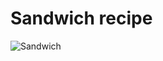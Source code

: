 # Sandwich recipe

![Sandwich](https://www.google.com/imgres?imgurl=https%3A%2F%2Fwww.thebigsweettooth.com%2Fwp-content%2Fuploads%2F2020%2F09%2F6.-Mortadella-Sandwich.jpg&imgrefurl=https%3A%2F%2Fwww.thebigsweettooth.com%2Fmortadella-sandwich%2F&tbnid=mOYLi1XGxWsCwM&vet=12ahUKEwjezYe9mq3wAhVTTCsKHYXdCVkQMygTegUIARCoAg..i&docid=FNn-yISkdzcYgM&w=600&h=900&q=sandwich&ved=2ahUKEwjezYe9mq3wAhVTTCsKHYXdCVkQMygTegUIARCoAg)

